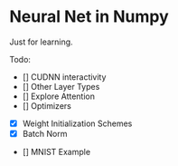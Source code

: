 # Neural Net in Numpy

Just for learning.

Todo:
- [] CUDNN interactivity
- [] Other Layer Types
- [] Explore Attention 
- [] Optimizers
- [x] Weight Initialization Schemes 
- [x] Batch Norm
- [] MNIST Example
